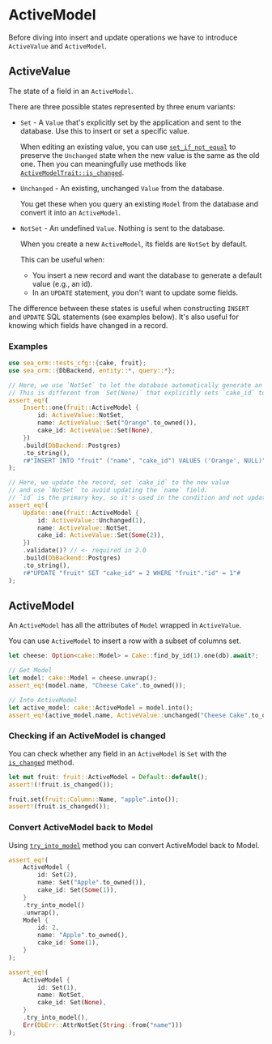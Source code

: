 # ActiveModel

Before diving into insert and update operations we have to introduce `ActiveValue` and `ActiveModel`.

## ActiveValue

The state of a field in an `ActiveModel`.

There are three possible states represented by three enum variants:

- `Set` - A `Value` that's explicitly set by the application and sent to the database.
    Use this to insert or set a specific value.

    When editing an existing value, you can use [`set_if_not_equal`](https://docs.rs/sea-orm/*/sea_orm/entity/enum.ActiveValue.html#method.set_if_not_equals)
    to preserve the `Unchanged` state when the new value is the same as the old one.
    Then you can meaningfully use methods like [`ActiveModelTrait::is_changed`](https://docs.rs/sea-orm/*/sea_orm/entity/trait.ActiveModelTrait.html#method.is_changed).
- `Unchanged` - An existing, unchanged `Value` from the database.

    You get these when you query an existing `Model`
    from the database and convert it into an `ActiveModel`.
- `NotSet` - An undefined `Value`. Nothing is sent to the database.

    When you create a new `ActiveModel`, its fields are `NotSet` by default.

    This can be useful when:

     - You insert a new record and want the database to generate a default value (e.g., an id).
     - In an `UPDATE` statement, you don't want to update some fields.

The difference between these states is useful
when constructing `INSERT` and `UPDATE` SQL statements (see examples below).
It's also useful for knowing which fields have changed in a record.

### Examples

```rust
use sea_orm::tests_cfg::{cake, fruit};
use sea_orm::{DbBackend, entity::*, query::*};

// Here, we use `NotSet` to let the database automatically generate an `id`.
// This is different from `Set(None)` that explicitly sets `cake_id` to `NULL`.
assert_eq!(
    Insert::one(fruit::ActiveModel {
        id: ActiveValue::NotSet,
        name: ActiveValue::Set("Orange".to_owned()),
        cake_id: ActiveValue::Set(None),
    })
    .build(DbBackend::Postgres)
    .to_string(),
    r#"INSERT INTO "fruit" ("name", "cake_id") VALUES ('Orange', NULL)"#
);

// Here, we update the record, set `cake_id` to the new value
// and use `NotSet` to avoid updating the `name` field.
// `id` is the primary key, so it's used in the condition and not updated.
assert_eq!(
    Update::one(fruit::ActiveModel {
        id: ActiveValue::Unchanged(1),
        name: ActiveValue::NotSet,
        cake_id: ActiveValue::Set(Some(2)),
    })
    .validate()? // <- required in 2.0
    .build(DbBackend::Postgres)
    .to_string(),
    r#"UPDATE "fruit" SET "cake_id" = 2 WHERE "fruit"."id" = 1"#
);
```

## ActiveModel

An `ActiveModel` has all the attributes of `Model` wrapped in `ActiveValue`.

You can use `ActiveModel` to insert a row with a subset of columns set.

```rust
let cheese: Option<cake::Model> = Cake::find_by_id(1).one(db).await?;

// Get Model
let model: cake::Model = cheese.unwrap();
assert_eq!(model.name, "Cheese Cake".to_owned());

// Into ActiveModel
let active_model: cake::ActiveModel = model.into();
assert_eq!(active_model.name, ActiveValue::unchanged("Cheese Cake".to_owned()));
```

### Checking if an ActiveModel is changed

You can check whether any field in an `ActiveModel` is `Set` with the [`is_changed`](https://docs.rs/sea-orm/*/sea_orm/entity/prelude/trait.ActiveModelTrait.html#method.is_changed) method.

```rust
let mut fruit: fruit::ActiveModel = Default::default();
assert!(!fruit.is_changed());

fruit.set(fruit::Column::Name, "apple".into());
assert!(fruit.is_changed());
```

### Convert ActiveModel back to Model

Using [`try_into_model`](https://docs.rs/sea-orm/*/sea_orm/entity/trait.TryIntoModel.html#tymethod.try_into_model) method you can convert ActiveModel back to Model.

```rust
assert_eq!(
    ActiveModel {
        id: Set(2),
        name: Set("Apple".to_owned()),
        cake_id: Set(Some(1)),
    }
    .try_into_model()
    .unwrap(),
    Model {
        id: 2,
        name: "Apple".to_owned(),
        cake_id: Some(1),
    }
);

assert_eq!(
    ActiveModel {
        id: Set(1),
        name: NotSet,
        cake_id: Set(None),
    }
    .try_into_model(),
    Err(DbErr::AttrNotSet(String::from("name")))
);
```
